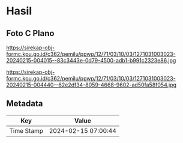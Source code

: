 # Hasil

## Foto C Plano

https://sirekap-obj-formc.kpu.go.id/c362/pemilu/ppwp/12/71/03/10/03/1271031003023-20240215-004015--83c3443e-0d79-4500-adb1-b991c2323e86.jpg

https://sirekap-obj-formc.kpu.go.id/c362/pemilu/ppwp/12/71/03/10/03/1271031003023-20240215-004440--62e2df34-8059-4668-9602-ad50fa58f054.jpg


## Metadata

| Key        | Value               |
| ---------- | ------------------- |
| Time Stamp | 2024-02-15 07:00:44 |



